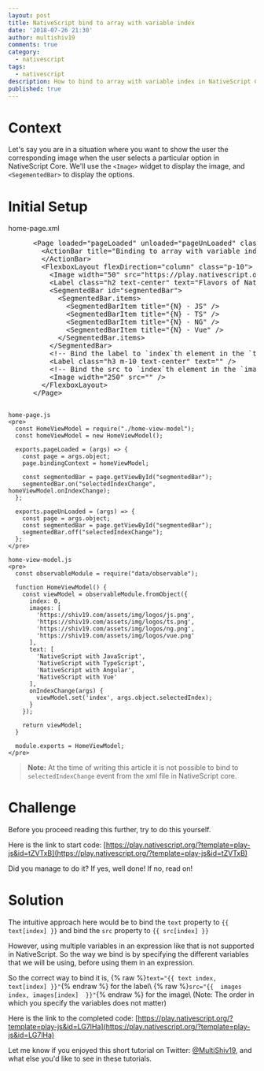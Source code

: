 ```yaml
---
layout: post
title: NativeScript bind to array with variable index
date: '2018-07-26 21:30'
author: multishiv19
comments: true
category:
  - nativescript
tags:
  - nativescript
description: How to bind to array with variable index in NativeScript Core
published: true
---
```


# Context

Let's say you are in a situation where you want to show the user the corresponding
image when the user selects a particular option in NativeScript Core.
We'll use the `<Image>` widget to display the image, and `<SegementedBar>` to
display the options.

# Initial Setup

<p>
  <script src="https://gist.github.com/shiv19/dd56d3c139e5d10260ef0ba36b6a1c16.js"></script>
  <noscript>
    home-page.xml
    <pre>
      &lt;Page loaded="pageLoaded" unloaded="pageUnLoaded" class="page" xmlns="http://www.nativescript.org/tns.xsd"&gt;
        &lt;ActionBar title="Binding to array with variable index" class="action-bar"&gt;
        &lt;/ActionBar&gt;
        &lt;FlexboxLayout flexDirection="column" class="p-10"&gt;
          &lt;Image width="50" src="https://play.nativescript.org/dist/assets/img/NativeScript_logo.png" /&gt;
          &lt;Label class="h2 text-center" text="Flavors of NativeScript" /&gt;
          &lt;SegmentedBar id="segmentedBar"&gt;
            &lt;SegmentedBar.items&gt;
              &lt;SegmentedBarItem title="{N} - JS" /&gt;
              &lt;SegmentedBarItem title="{N} - TS" /&gt;
              &lt;SegmentedBarItem title="{N} - NG" /&gt;
              &lt;SegmentedBarItem title="{N} - Vue" /&gt;
            &lt;/SegmentedBar.items&gt;
          &lt;/SegmentedBar&gt;
          &lt;!-- Bind the label to `index`th element in the `text` array --&gt;
          &lt;Label class="h3 m-10 text-center" text="" /&gt;
          &lt;!-- Bind the src to `index`th element in the `images` array --&gt;
          &lt;Image width="250" src="" /&gt;
        &lt;/FlexboxLayout&gt;
      &lt;/Page&gt;
    </pre>

    home-page.js
    <pre>
      const HomeViewModel = require("./home-view-model");
      const homeViewModel = new HomeViewModel();

      exports.pageLoaded = (args) => {
        const page = args.object;
        page.bindingContext = homeViewModel;

        const segmentedBar = page.getViewById("segmentedBar");
        segmentedBar.on("selectedIndexChange", homeViewModel.onIndexChange);
      };

      exports.pageUnLoaded = (args) => {
        const page = args.object;
        const segmentedBar = page.getViewById("segmentedBar");
        segmentedBar.off("selectedIndexChange");
      };
    </pre>

    home-view-model.js
    <pre>
      const observableModule = require("data/observable");

      function HomeViewModel() {
        const viewModel = observableModule.fromObject({
          index: 0,
          images: [
            'https://shiv19.com/assets/img/logos/js.png',
            'https://shiv19.com/assets/img/logos/ts.png',
            'https://shiv19.com/assets/img/logos/ng.png',
            'https://shiv19.com/assets/img/logos/vue.png'
          ],
          text: [
            'NativeScript with JavaScript',
            'NativeScript with TypeScript',
            'NativeScript with Angular',
            'NativeScript with Vue'
          ],
          onIndexChange(args) {
            viewModel.set('index', args.object.selectedIndex);
          }
        });

        return viewModel;
      }

      module.exports = HomeViewModel;
    </pre>
  </noscript>
</p>

> **Note:** At the time of writing this article it is not possible to bind
to `selectedIndexChange` event from the xml file in NativeScript core.

# Challenge

Before you proceed reading this further, try to do this yourself.

Here is the link to start code: [https://play.nativescript.org/?template=play-js&id=tZVTxB](https://play.nativescript.org/?template=play-js&id=tZVTxB)

Did you manage to do it? If yes, well done! If no, read on!

# Solution

The intuitive approach here would be to bind the `text` property to
`{{ text[index] }}` and bind the `src` property to `{{ src[index] }}`

However, using multiple variables in an expression like that is not supported
in NativeScript. So the way we bind is by specifying the different variables that
we will be using, before using them in an expression.

So the correct way to bind it is,
{% raw %}`text="{{ text index, text[index] }}"`{% endraw %} for the label\\
{% raw %}`src="{{  images index, images[index]  }}"`{% endraw %} for the image\\
(Note: The order in which you specify the variables does not matter)

Here is the link to the completed code: [https://play.nativescript.org/?template=play-js&id=LG7lHa](https://play.nativescript.org/?template=play-js&id=LG7lHa)

Let me know if you enjoyed this short tutorial on Twitter: [@MultiShiv19](https://twitter.com/MultiShiv19),
and what else you'd like to see in these tutorials.
